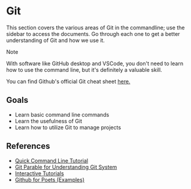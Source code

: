 # Git

This section covers the various areas of Git in the commandline; use the sidebar to access the documents. Go through each one to get a better understanding of Git and how we use it.

> [!NOTE]
> With software like GitHub desktop and VSCode, you don't need to learn how to use the command line, but it's definitely a valuable skill.

You can find Github's official Git cheat sheet [here.](https://education.github.com/git-cheat-sheet-education.pdf)

## Goals

* Learn basic command line commands
* Learn the usefulness of Git
* Learn how to utilize Git to manage projects

## References

* [Quick Command Line Tutorial](https://www.cs.princeton.edu/courses/archive/spr05/cos126/cmd-prompt.html)
* [Git Parable for Understanding Git System](http://tom.preston-werner.com/2009/05/19/the-git-parable.html)
* [Interactive Tutorials](https://learngitbranching.js.org/)
* [Github for Poets (Examples)](https://www.youtube.com/watch?v=BCQHnlnPusY)
